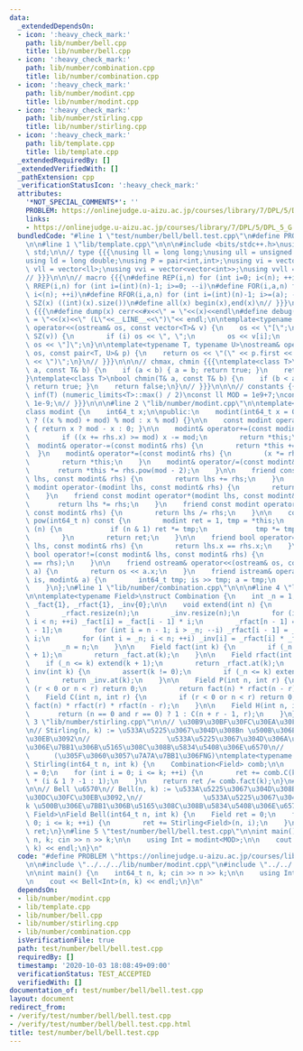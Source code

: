 ```yaml
---
data:
  _extendedDependsOn:
  - icon: ':heavy_check_mark:'
    path: lib/number/bell.cpp
    title: lib/number/bell.cpp
  - icon: ':heavy_check_mark:'
    path: lib/number/combination.cpp
    title: lib/number/combination.cpp
  - icon: ':heavy_check_mark:'
    path: lib/number/modint.cpp
    title: lib/number/modint.cpp
  - icon: ':heavy_check_mark:'
    path: lib/number/stirling.cpp
    title: lib/number/stirling.cpp
  - icon: ':heavy_check_mark:'
    path: lib/template.cpp
    title: lib/template.cpp
  _extendedRequiredBy: []
  _extendedVerifiedWith: []
  _pathExtension: cpp
  _verificationStatusIcon: ':heavy_check_mark:'
  attributes:
    '*NOT_SPECIAL_COMMENTS*': ''
    PROBLEM: https://onlinejudge.u-aizu.ac.jp/courses/library/7/DPL/5/DPL_5_G
    links:
    - https://onlinejudge.u-aizu.ac.jp/courses/library/7/DPL/5/DPL_5_G
  bundledCode: "#line 1 \"test/number/bell/bell.test.cpp\"\n#define PROBLEM \"https://onlinejudge.u-aizu.ac.jp/courses/library/7/DPL/5/DPL_5_G\"\
    \n\n#line 1 \"lib/template.cpp\"\n\n\n#include <bits/stdc++.h>\nusing namespace\
    \ std;\n\n// type {{{\nusing ll = long long;\nusing ull = unsigned long long;\n\
    using ld = long double;\nusing P = pair<int,int>;\nusing vi = vector<int>;\nusing\
    \ vll = vector<ll>;\nusing vvi = vector<vector<int>>;\nusing vvll = vector<vector<ll>>;\n\
    // }}}\n\n\n// macro {{{\n#define REP(i,n) for (int i=0; i<(n); ++i)\n#define\
    \ RREP(i,n) for (int i=(int)(n)-1; i>=0; --i)\n#define FOR(i,a,n) for (int i=(a);\
    \ i<(n); ++i)\n#define RFOR(i,a,n) for (int i=(int)(n)-1; i>=(a); --i)\n\n#define\
    \ SZ(x) ((int)(x).size())\n#define all(x) begin(x),end(x)\n// }}}\n\n\n// debug\
    \ {{{\n#define dump(x) cerr<<#x<<\" = \"<<(x)<<endl\n#define debug(x) cerr<<#x<<\"\
    \ = \"<<(x)<<\" (L\"<<__LINE__<<\")\"<< endl;\n\ntemplate<typename T>\nostream&\
    \ operator<<(ostream& os, const vector<T>& v) {\n    os << \"[\";\n    REP (i,\
    \ SZ(v)) {\n        if (i) os << \", \";\n        os << v[i];\n    }\n    return\
    \ os << \"]\";\n}\n\ntemplate<typename T, typename U>\nostream& operator<<(ostream&\
    \ os, const pair<T, U>& p) {\n    return os << \"(\" << p.first << \" \" << p.second\
    \ << \")\";\n}\n// }}}\n\n\n// chmax, chmin {{{\ntemplate<class T>\nbool chmax(T&\
    \ a, const T& b) {\n    if (a < b) { a = b; return true; }\n    return false;\n\
    }\ntemplate<class T>\nbool chmin(T& a, const T& b) {\n    if (b < a) { a = b;\
    \ return true; }\n    return false;\n}\n// }}}\n\n\n// constants {{{\n#define\
    \ inf(T) (numeric_limits<T>::max() / 2)\nconst ll MOD = 1e9+7;\nconst ld EPS =\
    \ 1e-9;\n// }}}\n\n\n#line 2 \"lib/number/modint.cpp\"\n\ntemplate<int64_t mod>\n\
    class modint {\n    int64_t x;\n\npublic:\n    modint(int64_t x = 0) : x(x < 0\
    \ ? ((x % mod) + mod) % mod : x % mod) {}\n\n    const modint operator-() const\
    \ { return x ? mod - x : 0; }\n\n    modint& operator+=(const modint& rhs) {\n\
    \        if ((x += rhs.x) >= mod) x -= mod;\n        return *this;\n    }\n  \
    \  modint& operator-=(const modint& rhs) {\n        return *this += -rhs;\n  \
    \  }\n    modint& operator*=(const modint& rhs) {\n        (x *= rhs.x) %= mod;\n\
    \        return *this;\n    }\n    modint& operator/=(const modint& rhs) {\n \
    \       return *this *= rhs.pow(mod - 2);\n    }\n\n    friend const modint operator+(modint\
    \ lhs, const modint& rhs) {\n        return lhs += rhs;\n    }\n    friend const\
    \ modint operator-(modint lhs, const modint& rhs) {\n        return lhs -= rhs;\n\
    \    }\n    friend const modint operator*(modint lhs, const modint& rhs) {\n \
    \       return lhs *= rhs;\n    }\n    friend const modint operator/(modint lhs,\
    \ const modint& rhs) {\n        return lhs /= rhs;\n    }\n\n    const modint\
    \ pow(int64_t n) const {\n        modint ret = 1, tmp = *this;\n        while\
    \ (n) {\n            if (n & 1) ret *= tmp;\n            tmp *= tmp; n >>= 1;\n\
    \        }\n        return ret;\n    }\n\n    friend bool operator==(const modint&\
    \ lhs, const modint& rhs) {\n        return lhs.x == rhs.x;\n    }\n    friend\
    \ bool operator!=(const modint& lhs, const modint& rhs) {\n        return !(lhs\
    \ == rhs);\n    }\n\n    friend ostream& operator<<(ostream& os, const modint&\
    \ a) {\n        return os << a.x;\n    }\n    friend istream& operator>>(istream&\
    \ is, modint& a) {\n        int64_t tmp; is >> tmp; a = tmp;\n        return is;\n\
    \    }\n};\n#line 1 \"lib/number/combination.cpp\"\n\n\n#line 4 \"lib/number/combination.cpp\"\
    \n\ntemplate<typename Field>\nstruct Combination {\n    int _n = 1;\n    vector<Field>\
    \ _fact{1}, _rfact{1}, _inv{0};\n\n    void extend(int n) {\n        _fact.resize(n);\n\
    \        _rfact.resize(n);\n        _inv.resize(n);\n        for (int i = _n;\
    \ i < n; ++i) _fact[i] = _fact[i - 1] * i;\n        _rfact[n - 1] = 1 / _fact[n\
    \ - 1];\n        for (int i = n - 1; i > _n; --i) _rfact[i - 1] = _rfact[i] *\
    \ i;\n        for (int i = _n; i < n; ++i) _inv[i] = _rfact[i] * _fact[i - 1];\n\
    \        _n = n;\n    }\n\n    Field fact(int k) {\n        if (_n <= k) extend(k\
    \ + 1);\n        return _fact.at(k);\n    }\n\n    Field rfact(int k) {\n    \
    \    if (_n <= k) extend(k + 1);\n        return _rfact.at(k);\n    }\n\n    Field\
    \ inv(int k) {\n        assert(k != 0);\n        if (_n <= k) extend(k + 1);\n\
    \        return _inv.at(k);\n    }\n\n    Field P(int n, int r) {\n        if\
    \ (r < 0 or n < r) return 0;\n        return fact(n) * rfact(n - r);\n    }\n\n\
    \    Field C(int n, int r) {\n        if (r < 0 or n < r) return 0;\n        return\
    \ fact(n) * rfact(r) * rfact(n - r);\n    }\n\n    Field H(int n, int r) {\n \
    \       return (n == 0 and r == 0) ? 1 : C(n + r - 1, r);\n    }\n};\n\n#line\
    \ 3 \"lib/number/stirling.cpp\"\n\n// \u30B9\u30BF\u30FC\u30EA\u30F3\u30B0\u6570\
    \n// Stirling(n, k) := \u533A\u5225\u3067\u304D\u308Bn \u500B\u306E\u30DC\u30FC\
    \u30EB\u3092\n//                   \u533A\u5225\u3067\u304D\u306A\u3044k \u500B\
    \u306E\u7BB1\u306B\u5165\u308C\u308B\u5834\u5408\u306E\u6570\n//             \
    \      (\u305F\u3060\u3057\u7A7A\u7BB1\u306FNG)\ntemplate<typename Field>\nField\
    \ Stirling(int64_t n, int k) {\n    Combination<Field> comb;\n\n    Field ret\
    \ = 0;\n    for (int i = 0; i <= k; ++i) {\n        ret += comb.C(k, i) * Field{k-i}.pow(n)\
    \ * (i & 1 ? -1 : 1);\n    }\n    return ret /= comb.fact(k);\n}\n#line 3 \"lib/number/bell.cpp\"\
    \n\n// Bell \u6570\n// Bell(n, k) := \u533A\u5225\u3067\u304D\u308Bn \u500B\u306E\
    \u30DC\u30FC\u30EB\u3092,\n//               \u533A\u5225\u3067\u304D\u306A\u3044\
    k \u500B\u306E\u7BB1\u306B\u5165\u308C\u308B\u5834\u5408\u306E\u6570\ntemplate<typename\
    \ Field>\nField Bell(int64_t n, int k) {\n    Field ret = 0;\n    for (int i =\
    \ 0; i <= k; ++i) {\n        ret += Stirling<Field>(n, i);\n    }\n    return\
    \ ret;\n}\n#line 5 \"test/number/bell/bell.test.cpp\"\n\nint main() {\n    int64_t\
    \ n, k; cin >> n >> k;\n\n    using Int = modint<MOD>;\n\n    cout << Bell<Int>(n,\
    \ k) << endl;\n}\n"
  code: "#define PROBLEM \"https://onlinejudge.u-aizu.ac.jp/courses/library/7/DPL/5/DPL_5_G\"\
    \n\n#include \"../../../lib/number/modint.cpp\"\n#include \"../../../lib/number/bell.cpp\"\
    \n\nint main() {\n    int64_t n, k; cin >> n >> k;\n\n    using Int = modint<MOD>;\n\
    \n    cout << Bell<Int>(n, k) << endl;\n}\n"
  dependsOn:
  - lib/number/modint.cpp
  - lib/template.cpp
  - lib/number/bell.cpp
  - lib/number/stirling.cpp
  - lib/number/combination.cpp
  isVerificationFile: true
  path: test/number/bell/bell.test.cpp
  requiredBy: []
  timestamp: '2020-10-03 18:08:49+09:00'
  verificationStatus: TEST_ACCEPTED
  verifiedWith: []
documentation_of: test/number/bell/bell.test.cpp
layout: document
redirect_from:
- /verify/test/number/bell/bell.test.cpp
- /verify/test/number/bell/bell.test.cpp.html
title: test/number/bell/bell.test.cpp
---
```

